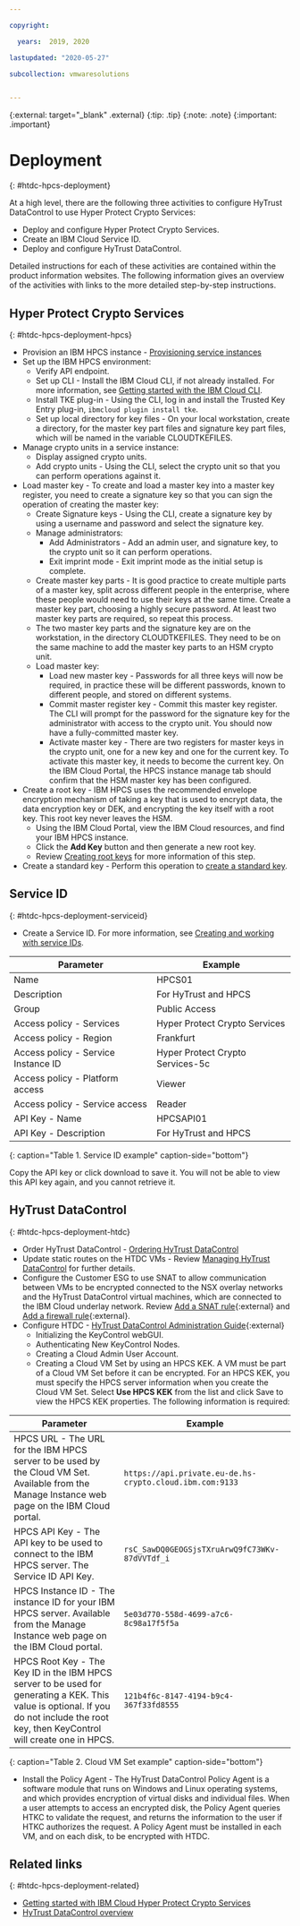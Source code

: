```yaml
---

copyright:

  years:  2019, 2020

lastupdated: "2020-05-27"

subcollection: vmwaresolutions


---
```


{:external: target="_blank" .external}
{:tip: .tip}
{:note: .note}
{:important: .important}

# Deployment
{: #htdc-hpcs-deployment}

At a high level, there are the following three activities to configure HyTrust DataControl to use Hyper Protect Crypto Services:

* Deploy and configure Hyper Protect Crypto Services.
* Create an IBM Cloud Service ID.
* Deploy and configure HyTrust DataControl.

Detailed instructions for each of these activities are contained within the product information websites. The following information gives an overview of the activities with links to the more detailed step-by-step instructions.

## Hyper Protect Crypto Services
{: #htdc-hpcs-deployment-hpcs}

* Provision an IBM HPCS instance - [Provisioning service instances](/docs/hs-crypto?topic=hs-crypto-provision)
* Set up the IBM HPCS environment:
  * Verify API endpoint.
  * Set up CLI - Install the IBM Cloud CLI, if not already installed. For more information, see [Getting started with the IBM Cloud CLI](/docs/cli?topic=cli-getting-started).
  * Install TKE plug-in - Using the CLI, log in and install the Trusted Key Entry plug-in, `ibmcloud plugin install tke`.
  * Set up local directory for key files - On your local workstation, create a directory, for the master key part files and signature key part files, which will be named in the variable CLOUDTKEFILES.
* Manage crypto units in a service instance:
  * Display assigned crypto units.
  * Add crypto units - Using the CLI, select the crypto unit so that you can perform operations against it.
* Load master key - To create and load a master key into a master key register, you need to create a signature key so that you can sign the operation of creating the master key:
  * Create Signature keys - Using the CLI, create a signature key by using a username and password and select the signature key.
  * Manage administrators:
    * Add Administrators - Add an admin user, and signature key, to the crypto unit so it can perform operations.
    * Exit imprint mode - Exit imprint mode as the initial setup is complete.
  * Create master key parts - It is good practice to create multiple parts of a master key, split across different people in the enterprise, where these people would need to use their keys at the same time. Create a master key part, choosing a highly secure password. At least two master key parts are required, so repeat this process.
  * The two master key parts and the signature key are on the workstation, in the directory CLOUDTKEFILES. They need to be on the same machine to add the master key parts to an HSM crypto unit.
  * Load master key:
    * Load new master key - Passwords for all three keys will now be required, in practice these will be different passwords, known to different people, and stored on different systems.
    * Commit master register key - Commit this master key register. The CLI will prompt for the password for the signature key for the administrator with access to the crypto unit. You should now have a fully-committed master key.
    * Activate master key - There are two registers for master keys in the crypto unit, one for a new key and one for the current key. To activate this master key, it needs to become the current key. On the IBM Cloud Portal, the HPCS instance manage tab should confirm that the HSM master key has been configured.
* Create a root key - IBM HPCS uses the recommended envelope encryption mechanism of taking a key that is used to encrypt data, the data encryption key or DEK, and encrypting the key itself with a root key. This root key never leaves the HSM.
  * Using the IBM Cloud Portal, view the IBM Cloud resources, and find your IBM HPCS instance.
  * Click the **Add Key** button and then generate a new root key.
  * Review [Creating root keys](https://cloud.ibm.com/docs/hs-crypto?topic=hs-crypto-create-root-keys) for more information of this step.
* Create a standard key - Perform this operation to [create a standard key](https://cloud.ibm.com/docs/hs-crypto?topic=hs-crypto-create-standard-keys).

## Service ID
{: #htdc-hpcs-deployment-serviceid}

* Create a Service ID. For more information, see [Creating and working with service IDs](/docs/iam?topic=iam-serviceids).

| Parameter                           | Example                          |
| ----------------------------------- | -------------------------------- |
| Name                                | HPCS01                           |
| Description                         | For HyTrust and HPCS             |
| Group                               | Public Access                    |
| Access policy - Services            | Hyper Protect Crypto Services    |
| Access policy - Region              | Frankfurt                        |
| Access policy - Service Instance ID | Hyper Protect Crypto Services-5c |
| Access policy - Platform access     | Viewer                           |
| Access policy - Service access      | Reader                           |
| API Key - Name                      | HPCSAPI01                        |
| API Key - Description               | For HyTrust and HPCS             |
{: caption="Table 1. Service ID example" caption-side="bottom"}

Copy the API key or click download to save it. You will not be able to view this API key again, and you cannot retrieve it.

## HyTrust DataControl
{: #htdc-hpcs-deployment-htdc}

* Order HyTrust DataControl - [Ordering HyTrust DataControl](/docs/vmwaresolutions?topic=vmwaresolutions-htdc_ordering)
* Update static routes on the HTDC VMs - Review [Managing HyTrust DataControl](/docs/vmwaresolutions?topic=vmwaresolutions-managinghtdc) for further details.
* Configure the Customer ESG to use SNAT to allow communication between VMs to be encrypted connected to the NSX overlay networks and the HyTrust DataControl virtual machines, which are connected to the IBM Cloud underlay network. Review [Add a SNAT rule](https://docs.vmware.com/en/VMware-NSX-Data-Center-for-vSphere/6.4/com.vmware.nsx.admin.doc/GUID-BEF4D960-5F8A-4DE5-84F6-0160DF916FDA.html){:external} and [Add a firewall rule](https://docs.vmware.com/en/VMware-NSX-Data-Center-for-vSphere/6.4/com.vmware.nsx.admin.doc/GUID-C7A0093A-4AFA-47EC-9187-778BDDAD1C65.html){:external}.
* Configure HTDC - [HyTrust DataControl Administration Guide](https://docs.hytrust.com/DataControl/Admin_Guide-4.0/Content/OLH-Files/Admin-Guide.htm){:external}
  * Initializing the KeyControl webGUI.
  * Authenticating New KeyControl Nodes.
  * Creating a Cloud Admin User Account.
  * Creating a Cloud VM Set by using an HPCS KEK. A VM must be part of a Cloud VM Set before it can be encrypted. For an HPCS KEK, you must specify the HPCS server information when you create the Cloud VM Set. Select **Use HPCS KEK** from the list and click Save to view the HPCS KEK properties. The following information is required:

| Parameter | Example |
| --------- | ------- |
| HPCS URL - The URL for the IBM HPCS server to be used by the Cloud VM Set. Available from the Manage Instance web page on the IBM Cloud portal. |  `https://api.private.eu-de.hs-crypto.cloud.ibm.com:9133` |
| HPCS API Key - The API key to be used to connect to the IBM HPCS server. The Service ID API Key.  | `rsC_SawDQ0GEOGSjsTXruArwQ9fC73WKv-87dVVTdf_i` |
| HPCS Instance ID - The instance ID for your IBM HPCS server. Available from the Manage Instance web page on the IBM Cloud portal. | `5e03d770-558d-4699-a7c6-8c98a17f5f5a` |
| HPCS Root Key - The Key ID in the IBM HPCS server to be used for generating a KEK. This value is optional. If you do not include the root key, then KeyControl will create one in HPCS. | `121b4f6c-8147-4194-b9c4-367f33fd8555` |
{: caption="Table 2. Cloud VM Set example" caption-side="bottom"}

  * Install the Policy Agent - The HyTrust DataControl Policy Agent is a software module that runs on Windows and Linux operating systems, and which provides encryption of virtual disks and individual files. When a user attempts to access an encrypted disk, the Policy Agent queries HTKC to validate the request, and returns the information to the user if HTKC authorizes the request. A Policy Agent must be installed in each VM, and on each disk, to be encrypted with HTDC.

## Related links
{: #htdc-hpcs-deployment-related}

*  [Getting started with IBM Cloud Hyper Protect Crypto Services](/docs/hs-crypto?topic=hs-crypto-get-started)
*  [HyTrust DataControl overview](/docs/vmwaresolutions?topic=vmwaresolutions-htdc_considerations)
